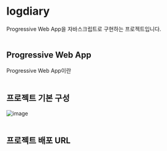 # logdiary
Progressive Web App을 자바스크립트로 구현하는 프로젝트입니다. 
<br>
<br>

## Progressive Web App
Progressive Web App이란 
<br>
<br>

## 프로젝트 기본 구성
![image](https://github.com/thdud2262/logdiary/assets/85012454/4989f641-0c69-4883-81c8-22a9be24f390)
<br>
<br>

## 프로젝트 배포 URL
